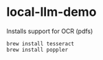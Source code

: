 # local-llm-demo

Installs support for OCR (pdfs)
```shell
brew install tesseract 
brew install poppler
```

